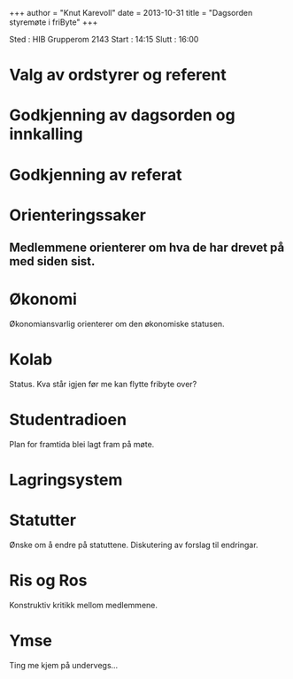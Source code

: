 +++
author = "Knut Karevoll"
date = 2013-10-31
title = "Dagsorden styremøte i friByte"
+++

Sted : HIB Grupperom 2143 Start : 14:15 Slutt : 16:00

# Valg av ordstyrer og referent

# Godkjenning av dagsorden og innkalling

# Godkjenning av referat

# Orienteringssaker

## Medlemmene orienterer om hva de har drevet på med siden sist.

# Økonomi

Økonomiansvarlig orienterer om den økonomiske statusen.

# Kolab

Status. Kva står igjen før me kan flytte fribyte over?

# Studentradioen

Plan for framtida blei lagt fram på møte.

# Lagringsystem

# Statutter

Ønske om å endre på statuttene. Diskutering av forslag til endringar.

# Ris og Ros

Konstruktiv kritikk mellom medlemmene.

# Ymse

Ting me kjem på undervegs...
